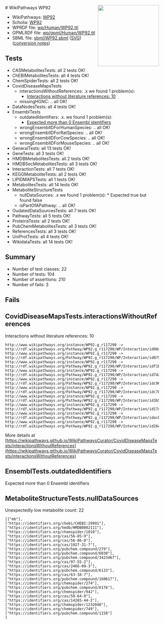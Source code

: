 <img style="float: right; width: 200px" src="../logo.png" />
# WikiPathways WP92

* WikiPathways: [WP92](https://identifiers.org/wikipathways:WP92)
* Scholia: [WP92](https://scholia.toolforge.org/wikipathways/WP92)
* WPRDF file: [wp/Human/WP92.ttl](../wp/Human/WP92.ttl)
* GPMLRDF file: [wp/gpml/Human/WP92.ttl](../wp/gpml/Human/WP92.ttl)
* SBML file: [sbml/WP92.sbml](../sbml/WP92.sbml) ([SVG](../sbml/WP92.svg)) ([conversion notes](../sbml/WP92.txt))

## Tests
* CASMetabolitesTests: all 2 tests OK!
* ChEBIMetabolitesTests: all 4 tests OK!
* ChemSpiderTests: all 2 tests OK!
* CovidDiseaseMapsTests
    * interactionsWithoutReferences: .x we found 1 problem(s):
        * [Interactions without literature references: 10](#9701cce1)
    * missingHGNC: .. all OK!
* DataNodesTests: all 4 tests OK!
* EnsemblTests
    * outdatedIdentifiers: .x. we found 1 problem(s):
        * [Expected more than 0 Ensembl identifiers](#f44398b7)
    * wrongEnsemblIDForHumanSpecies: .. all OK!
    * wrongEnsemblIDForRatSpecies: .. all OK!
    * wrongEnsemblIDForCowSpecies: .. all OK!
    * wrongEnsemblIDForMouseSpecies: .. all OK!
* GeneralTests: all 13 tests OK!
* GeneTests: all 3 tests OK!
* HMDBMetabolitesTests: all 2 tests OK!
* HMDBSecMetabolitesTests: all 3 tests OK!
* InteractionTests: all 7 tests OK!
* KEGGMetaboliteTests: all 2 tests OK!
* LIPIDMAPSTests: all 1 tests OK!
* MetabolitesTests: all 14 tests OK!
* MetaboliteStructureTests
    * nullDataSources: .x we found 1 problem(s):
            * Expected true but found false
    * isPartOfAPathway: .. all OK!
* OudatedDataSourcesTests: all 7 tests OK!
* PathwayTests: all 5 tests OK!
* ProteinsTests: all 2 tests OK!
* PubChemMetabolitesTests: all 3 tests OK!
* ReferencesTests: all 3 tests OK!
* UniProtTests: all 4 tests OK!
* WikidataTests: all 14 tests OK!


## Summary

* Number of test classes: 22
* Number of tests: 104
* Number of assertions: 210
* Number of fails: 3

## Fails

<a name="9701cce1" />

## CovidDiseaseMapsTests.interactionsWithoutReferences

Interactions without literature references: 10
```
http://www.wikipathways.org/instance/WP92.g_r117290 -> http://rdf.wikipathways.org/Pathway/WP92.g_r117290/WP/Interaction/id90a10c89
http://www.wikipathways.org/instance/WP92.g_r117290 -> http://rdf.wikipathways.org/Pathway/WP92.g_r117290/WP/Interaction/id87534d8
http://www.wikipathways.org/instance/WP92.g_r117290 -> http://rdf.wikipathways.org/Pathway/WP92.g_r117290/WP/Interaction/idf1b4050d
http://www.wikipathways.org/instance/WP92.g_r117290 -> http://rdf.wikipathways.org/Pathway/WP92.g_r117290/WP/Interaction/id74aab820
http://www.wikipathways.org/instance/WP92.g_r117290 -> http://rdf.wikipathways.org/Pathway/WP92.g_r117290/WP/Interaction/idc962c134
http://www.wikipathways.org/instance/WP92.g_r117290 -> http://rdf.wikipathways.org/Pathway/WP92.g_r117290/WP/Interaction/idc78ebe27
http://www.wikipathways.org/instance/WP92.g_r117290 -> http://rdf.wikipathways.org/Pathway/WP92.g_r117290/WP/Interaction/id3b559cfa
http://www.wikipathways.org/instance/WP92.g_r117290 -> http://rdf.wikipathways.org/Pathway/WP92.g_r117290/WP/Interaction/id17c2489d
http://www.wikipathways.org/instance/WP92.g_r117290 -> http://rdf.wikipathways.org/Pathway/WP92.g_r117290/WP/Interaction/idacbffa3e
http://www.wikipathways.org/instance/WP92.g_r117290 -> http://rdf.wikipathways.org/Pathway/WP92.g_r117290/WP/Interaction/id26edcd90
```

More details at [https://wikipathways.github.io/WikiPathwaysCurator/CovidDiseaseMapsTests/interactionsWithoutReferences](https://wikipathways.github.io/WikiPathwaysCurator/CovidDiseaseMapsTests/interactionsWithoutReferences)

<a name="f44398b7" />

## EnsemblTests.outdatedIdentifiers

Expected more than 0 Ensembl identifiers
<a name="919041aa" />

## MetaboliteStructureTests.nullDataSources

Unexpectedly low metabolite count: 22
```
[["mb"],
["https://identifiers.org/chebi/CHEBI:29991"],
["https://identifiers.org/hmdb/HMDB0002111"],
["https://identifiers.org/chemspider/1010"],
["https://identifiers.org/cas/56-85-9"],
["https://identifiers.org/cas/56-86-0"],
["https://identifiers.org/cas/1927-31-7"],
["https://identifiers.org/pubchem.compound/279"],
["https://identifiers.org/pubchem.compound/6030"],
["https://identifiers.org/pubchem.compound/3423467"],
["https://identifiers.org/cas/97-55-2"],
["https://identifiers.org/cas/2466-09-3"],
["https://identifiers.org/pubchem.compound/6133"],
["https://identifiers.org/cas/63-38-7"],
["https://identifiers.org/pubchem.compound/160617"],
["https://identifiers.org/chemspider/274"],
["https://identifiers.org/pubchem.compound/6176"],
["https://identifiers.org/chemspider/942"],
["https://identifiers.org/cas/58-64-0"],
["https://identifiers.org/cas/14265-44-2"],
["https://identifiers.org/chemspider/1232048"],
["https://identifiers.org/chemspider/749"],
["https://identifiers.org/pubchem.compound/1158"]
]
```

